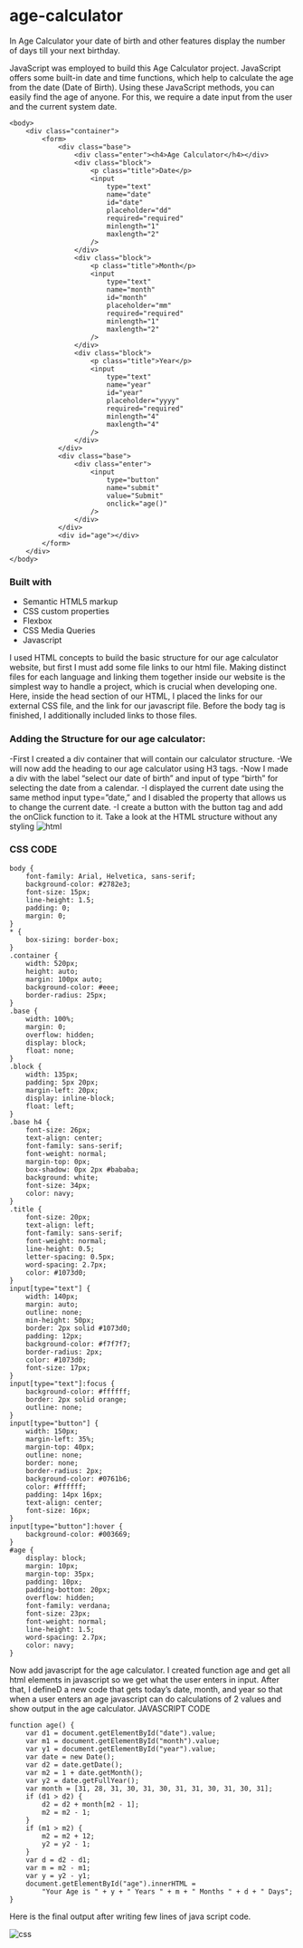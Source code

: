 # age-calculator
In Age Calculator your date of birth and other features display the number of days till your next birthday.

JavaScript was employed to build this Age Calculator project.
JavaScript offers some built-in date and time functions, which help to calculate the age from the date (Date of Birth). Using these JavaScript methods, you can easily find the age of anyone. For this, we require a date input from the user and the current system date. 

```
<body>
    <div class="container">
        <form>
            <div class="base">
                <div class="enter"><h4>Age Calculator</h4></div>
                <div class="block">
                    <p class="title">Date</p>
                    <input
                        type="text"
                        name="date"
                        id="date"
                        placeholder="dd"
                        required="required"
                        minlength="1"
                        maxlength="2"
                    />
                </div>
                <div class="block">
                    <p class="title">Month</p>
                    <input
                        type="text"
                        name="month"
                        id="month"
                        placeholder="mm"
                        required="required"
                        minlength="1"
                        maxlength="2"
                    />
                </div>
                <div class="block">
                    <p class="title">Year</p>
                    <input
                        type="text"
                        name="year"
                        id="year"
                        placeholder="yyyy"
                        required="required"
                        minlength="4"
                        maxlength="4"
                    />
                </div>
            </div>
            <div class="base">
                <div class="enter">
                    <input
                        type="button"
                        name="submit"
                        value="Submit"
                        onclick="age()"
                    />
                </div>
            </div>
            <div id="age"></div>
        </form>
    </div>
</body>
```
 ### Built with

- Semantic HTML5 markup
- CSS custom properties
- Flexbox
- CSS Media Queries
- Javascript

 
 I used HTML concepts to build the basic structure for our age calculator website, but first I must add some file links to our html file. Making distinct files for each language and linking them together inside our website is the simplest way to handle a project, which is crucial when developing one. Here, inside the head section of our HTML, I placed the links for our external CSS file, and the link for our javascript file. Before the body tag is finished, I additionally included links to those files.
 
 ### Adding the Structure for our age calculator:

  -First I created a div container that will contain our calculator 
   structure.
  -We will now add the heading to our age calculator using H3 tags.
  -Now I  made a div with the label “select our date of birth” and input 
   of type “birth” for selecting the date from a calendar.
  -I displayed the current date using the same method input type=”date,” 
   and I disabled the property that allows us to change the current date.
  -I create a button with the button tag and add the onClick function to 
    it.
  Take a look at the HTML structure without any styling
![html](https://github.com/rohith887/age-calculator/assets/94122677/94eb8b9c-1fed-4f82-b175-9bf126a99527)


### CSS CODE
```
body {
    font-family: Arial, Helvetica, sans-serif;
    background-color: #2782e3;
    font-size: 15px;
    line-height: 1.5;
    padding: 0;
    margin: 0;
}
* {
    box-sizing: border-box;
}
.container {
    width: 520px;
    height: auto;
    margin: 100px auto;
    background-color: #eee;
    border-radius: 25px;
}
.base {
    width: 100%;
    margin: 0;
    overflow: hidden;
    display: block;
    float: none;
}
.block {
    width: 135px;
    padding: 5px 20px;
    margin-left: 20px;
    display: inline-block;
    float: left;
}
.base h4 {
    font-size: 26px;
    text-align: center;
    font-family: sans-serif;
    font-weight: normal;
    margin-top: 0px;
    box-shadow: 0px 2px #bababa;
    background: white;
    font-size: 34px;
    color: navy;
}
.title {
    font-size: 20px;
    text-align: left;
    font-family: sans-serif;
    font-weight: normal;
    line-height: 0.5;
    letter-spacing: 0.5px;
    word-spacing: 2.7px;
    color: #1073d0;
}
input[type="text"] {
    width: 140px;
    margin: auto;
    outline: none;
    min-height: 50px;
    border: 2px solid #1073d0;
    padding: 12px;
    background-color: #f7f7f7;
    border-radius: 2px;
    color: #1073d0;
    font-size: 17px;
}
input[type="text"]:focus {
    background-color: #ffffff;
    border: 2px solid orange;
    outline: none;
}
input[type="button"] {
    width: 150px;
    margin-left: 35%;
    margin-top: 40px;
    outline: none;
    border: none;
    border-radius: 2px;
    background-color: #0761b6;
    color: #ffffff;
    padding: 14px 16px;
    text-align: center;
    font-size: 16px;
}
input[type="button"]:hover {
    background-color: #003669;
}
#age {
    display: block;
    margin: 10px;
    margin-top: 35px;
    padding: 10px;
    padding-bottom: 20px;
    overflow: hidden;
    font-family: verdana;
    font-size: 23px;
    font-weight: normal;
    line-height: 1.5;
    word-spacing: 2.7px;
    color: navy;
}
```
Now add javascript for the age calculator. I created function age and get all html elements in javascript so we get what the user enters in input. After that, I defineD a new code that gets today’s date, month, and year so that when a user enters an age javascript can do calculations of 2 values and show output in the age calculator.
JAVASCRIPT CODE
```
function age() {
    var d1 = document.getElementById("date").value;
    var m1 = document.getElementById("month").value;
    var y1 = document.getElementById("year").value;
    var date = new Date();
    var d2 = date.getDate();
    var m2 = 1 + date.getMonth();
    var y2 = date.getFullYear();
    var month = [31, 28, 31, 30, 31, 30, 31, 31, 30, 31, 30, 31];
    if (d1 > d2) {
        d2 = d2 + month[m2 - 1];
        m2 = m2 - 1;
    }
    if (m1 > m2) {
        m2 = m2 + 12;
        y2 = y2 - 1;
    }
    var d = d2 - d1;
    var m = m2 - m1;
    var y = y2 - y1;
    document.getElementById("age").innerHTML =
        "Your Age is " + y + " Years " + m + " Months " + d + " Days";
}
```
Here is the final output after writing few lines of  java script code. 

![css](https://github.com/rohith887/age-calculator/assets/94122677/b0583e9e-bb13-44be-8516-d35fc2e059f3)





